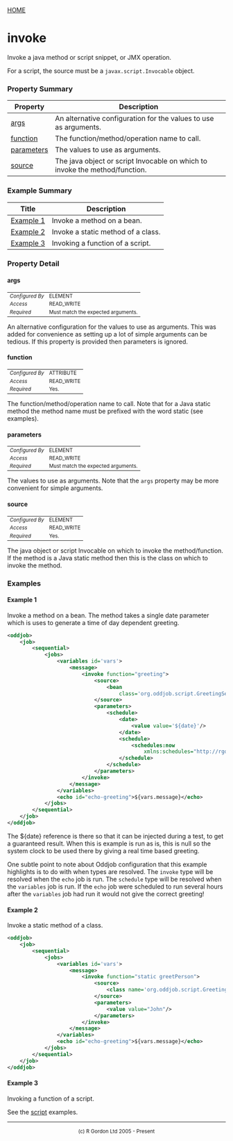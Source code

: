 [HOME](../../../README.md)
# invoke

Invoke a java method or script snippet,
or JMX operation.


For a script, the source must be a <code>javax.script.Invocable</code>
object.



### Property Summary

| Property | Description |
| -------- | ----------- |
| [args](#propertyargs) | An alternative configuration for the values to use as arguments. | 
| [function](#propertyfunction) | The function/method/operation name to call. | 
| [parameters](#propertyparameters) | The values to use as arguments. | 
| [source](#propertysource) | The java object or script Invocable on which to invoke the method/function. | 


### Example Summary

| Title | Description |
| ----- | ----------- |
| [Example 1](#example1) | Invoke a method on a bean. |
| [Example 2](#example2) | Invoke a static method of a class. |
| [Example 3](#example3) | Invoking a function of a script. |


### Property Detail
#### args <a name="propertyargs"></a>

<table style='font-size:smaller'>
      <tr><td><i>Configured By</i></td><td>ELEMENT</td></tr>
      <tr><td><i>Access</i></td><td>READ_WRITE</td></tr>
      <tr><td><i>Required</i></td><td>Must match the expected arguments.</td></tr>
</table>

An alternative configuration for the values to use
as arguments. This was added for convenience as setting up a lot
of simple arguments can be tedious. If this property is provided then
parameters is ignored.

#### function <a name="propertyfunction"></a>

<table style='font-size:smaller'>
      <tr><td><i>Configured By</i></td><td>ATTRIBUTE</td></tr>
      <tr><td><i>Access</i></td><td>READ_WRITE</td></tr>
      <tr><td><i>Required</i></td><td>Yes.</td></tr>
</table>

The function/method/operation name to call. Note
that for a Java static method the method name must be prefixed with
the word static (see examples).

#### parameters <a name="propertyparameters"></a>

<table style='font-size:smaller'>
      <tr><td><i>Configured By</i></td><td>ELEMENT</td></tr>
      <tr><td><i>Access</i></td><td>READ_WRITE</td></tr>
      <tr><td><i>Required</i></td><td>Must match the expected arguments.</td></tr>
</table>

The values to use as arguments. Note that the
<code>args</code> property may be more convenient for simple arguments.

#### source <a name="propertysource"></a>

<table style='font-size:smaller'>
      <tr><td><i>Configured By</i></td><td>ELEMENT</td></tr>
      <tr><td><i>Access</i></td><td>READ_WRITE</td></tr>
      <tr><td><i>Required</i></td><td>Yes.</td></tr>
</table>

The java object or script Invocable on
which to invoke the method/function. If the method is a Java static
method then this is the class on which to invoke the method.


### Examples
#### Example 1 <a name="example1"></a>

Invoke a method on a bean. The method takes a single date parameter which
is uses to generate a time of day dependent greeting.

```xml
<oddjob>
    <job>
        <sequential>
            <jobs>
                <variables id='vars'>
                    <message>
                        <invoke function="greeting">
                            <source>
                                <bean
                                    class='org.oddjob.script.GreetingService'/>
                            </source>
                            <parameters>
                                <schedule>
                                    <date>
                                        <value value='${date}'/>
                                    </date>
                                    <schedule>
                                        <schedules:now
                                            xmlns:schedules="http://rgordon.co.uk/oddjob/schedules"/>
                                    </schedule>
                                </schedule>
                            </parameters>
                        </invoke>
                    </message>
                </variables>
                <echo id="echo-greeting">${vars.message}</echo>
            </jobs>
        </sequential>
    </job>
</oddjob>
```


The ${date} reference is there so that it can be injected
during a test, to get a guaranteed result. When this is example
is run as is, this is null so the system clock to be used
there by giving a real time based greeting.


One subtle point to note about Oddjob configuration that this example
highlights is to do with when types are resolved.
The `invoke` type will be resolved when the
`echo` job is run. The `schedule` type will be resolved when the
`variables` job is
run. If the `echo` job were scheduled to run several hours after
the `variables` job had run it would not give the correct greeting!

#### Example 2 <a name="example2"></a>

Invoke a static method of a class.

```xml
<oddjob>
    <job>
        <sequential>
            <jobs>
                <variables id='vars'>
                    <message>
                        <invoke function="static greetPerson">
                            <source>
                                <class name='org.oddjob.script.GreetingService'/>
                            </source>
                            <parameters>
                                <value value="John"/>
                            </parameters>
                        </invoke>
                    </message>
                </variables>
                <echo id="echo-greeting">${vars.message}</echo>
            </jobs>
        </sequential>
    </job>
</oddjob>
```


#### Example 3 <a name="example3"></a>

Invoking a function of a script.

See the [script](../../../org/oddjob/script/ScriptJob.md) examples.


-----------------------

<div style='font-size: smaller; text-align: center;'>(c) R Gordon Ltd 2005 - Present</div>
